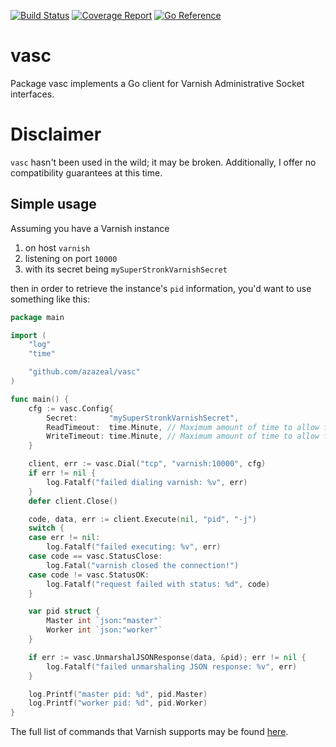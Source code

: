 [![Build Status](https://github.com/azazeal/vasc/actions/workflows/build.yml/badge.svg)](https://github.com/azazeal/vasc/actions/workflows/build.yml)
[![Coverage Report](https://coveralls.io/repos/github/azazeal/vasc/badge.svg?branch=master)](https://coveralls.io/github/azazeal/vasc?branch=master)
[![Go Reference](https://pkg.go.dev/badge/github.com/vasc.svg)](https://pkg.go.dev/github.com/azazeal/vasc)

# vasc

Package vasc implements a Go client for Varnish Administrative Socket interfaces.

# Disclaimer

`vasc` hasn't been used in the wild; it may be broken. Additionally, I offer
no compatibility guarantees at this time.

## Simple usage

Assuming you have a Varnish instance

1. on host `varnish`
2. listening on port `10000`
3. with its secret being `mySuperStronkVarnishSecret`

then in order to retrieve the instance's `pid` information, you'd want to use
something like this:

```go
package main

import (
	"log"
	"time"

	"github.com/azazeal/vasc"
)

func main() {
	cfg := vasc.Config{
		Secret:       "mySuperStronkVarnishSecret",
		ReadTimeout:  time.Minute, // Maximum amount of time to allow for reads
		WriteTimeout: time.Minute, // Maximum amount of time to allow for writes
	}

	client, err := vasc.Dial("tcp", "varnish:10000", cfg)
	if err != nil {
		log.Fatalf("failed dialing varnish: %v", err)
	}
	defer client.Close()

	code, data, err := client.Execute(nil, "pid", "-j")
	switch {
	case err != nil:
		log.Fatalf("failed executing: %v", err)
	case code == vasc.StatusClose:
		log.Fatal("varnish closed the connection!")
	case code != vasc.StatusOK:
		log.Fatalf("request failed with status: %d", code)
	}

	var pid struct {
		Master int `json:"master"`
		Worker int `json:"worker"`
	}

	if err := vasc.UnmarshalJSONResponse(data, &pid); err != nil {
		log.Fatalf("failed unmarshaling JSON response: %v", err)
	}

	log.Printf("master pid: %d", pid.Master)
	log.Printf("worker pid: %d", pid.Worker)
}
```

The full list of commands that Varnish supports may be found
[here](https://varnish-cache.org/docs/7.0/reference/varnish-cli.html#commands).
